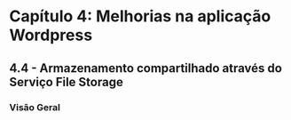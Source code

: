 # Capítulo 4: Melhorias na aplicação Wordpress

## 4.4 - Armazenamento compartilhado através do Serviço File Storage

### __Visão Geral__
